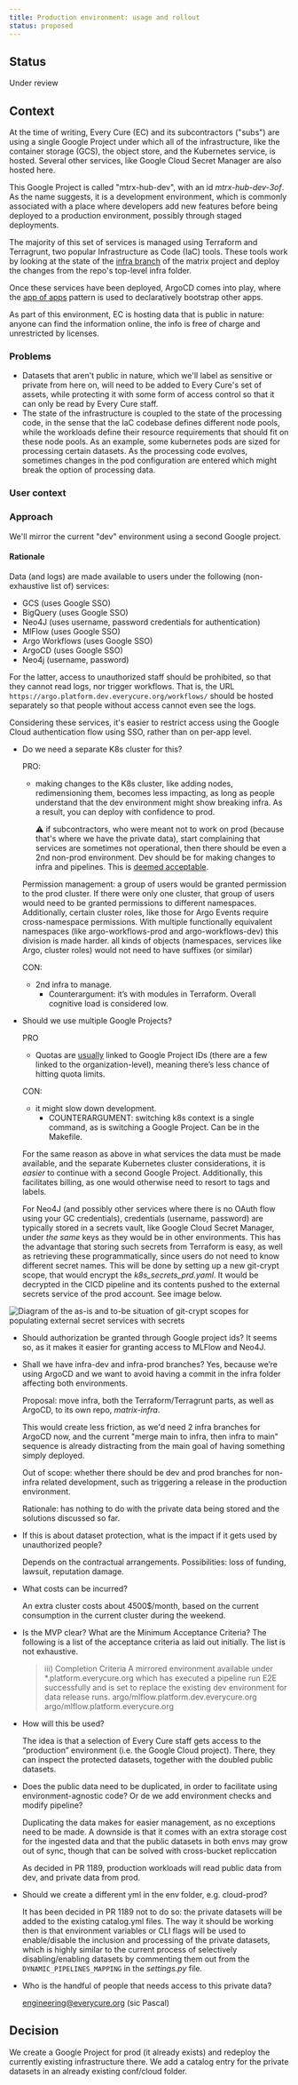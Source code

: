 ```yaml
---
title: Production environment: usage and rollout
status: proposed
---
```


## Status

Under review

## Context

At the time of writing, Every Cure (EC) and its subcontractors ("subs")
are using a single Google Project under which all of the
infrastructure, like the container storage (GCS), the object store, and
the Kubernetes service, is hosted. Several other services, like Google
Cloud Secret Manager are also hosted here.

This Google Project is called "mtrx-hub-dev", with an id
_mtrx-hub-dev-3of_. As the name suggests, it is a development
environment, which is commonly associated with a place where developers
add new features before being deployed to a production environment,
possibly through staged deployments.

The majority of this set of services is managed using Terraform and Terragrunt,
two popular Infrastructure as Code (IaC) tools. These tools work by looking at
the state of the [infra
branch](https://github.com/everycure-org/matrix/tree/infra) of the matrix
project and deploy the changes from the repo's top-level infra folder.

Once these services have been deployed, ArgoCD comes into play, where the [app
of apps](https://argo-cd.readthedocs.io/en/latest/operator-manual/cluster-bootstrapping/#app-of-apps-pattern)
pattern is used to declaratively bootstrap other apps.

As part of this environment, EC is hosting data that is public in nature:
anyone can find the information online, the info is free of charge and
unrestricted by licenses.


### Problems

- Datasets that aren't public in nature, which we'll label as sensitive or
  private from here on, will need to be added to Every Cure's set of assets,
  while protecting it with some form of access control so that it can only be
  read by Every Cure staff.
- The state of the infrastructure is coupled to the state of the processing
  code, in the sense that the IaC codebase defines different node pools, while
  the workloads define their resource requirements that should fit on these node
   pools. As an example, some kubernetes pods are sized for processing certain
  datasets. As the processing code evolves, sometimes changes in the pod
  configuration are entered which might break the option of processing data.

### User context

### Approach

We'll mirror the current "dev" environment using a second Google project.

#### Rationale

Data (and logs) are made available to users under the following (non-exhaustive
list of) services:

- GCS (uses Google SSO)
- BigQuery (uses Google SSO)
- Neo4J (uses username, password credentials for authentication)
- MlFlow (uses Google SSO)
- Argo Workflows (uses Google SSO)
- ArgoCD (uses Google SSO)
- Neo4j (username, password)

For the latter, access to unauthorized staff should be prohibited, so that they
cannot read logs, nor trigger workflows. That is, the URL
`https://argo.platform.dev.everycure.org/workflows/` should be hosted
separately so that people without access cannot even see the logs.

Considering these services, it's easier to restrict access using the Google
Cloud authentication flow using SSO, rather than on per-app level.

- Do we need a separate K8s cluster for this?

  PRO:

   - making changes to the K8s cluster, like adding nodes, redimensioning them,
     becomes less impacting, as long as people understand that the dev environment
     might show breaking infra. As a result, you can deploy with confidence to prod.

     :warning: if subcontractors, who were meant not to work on prod (because
	that's where we have the private data), start complaining that services are
	sometimes not operational, then there should be even a 2nd non-prod
	environment. Dev should be for making changes to infra and pipelines. This is
	[deemed acceptable](https://github.com/everycure-org/matrix/pull/1189/files#r1967251696).

   Permission management: a group of users would be granted permission to the prod
   cluster. If there were only one cluster, that group of users would need to be
   granted permissions to different namespaces. Additionally, certain cluster
   roles, like those for Argo Events require cross-namespace permissions. With
   multiple functionally equivalent namespaces (like argo-workflows-prod and
   argo-workflows-dev) this division is made harder.  all kinds of objects
   (namespaces, services like Argo, cluster roles) would not need to have suffixes
   (or similar)
 
  CON:

  - 2nd infra to manage.
    - Counterargument: it’s with modules in Terraform. Overall cognitive load is considered low.

- Should we use multiple Google Projects?
  
  PRO

  - Quotas are [usually](https://cloud.google.com/docs/quotas/view-manage)
    linked to Google Project IDs (there are a few linked to the
    organization-level), meaning there’s less chance of hitting quota limits.

  CON:

  - it might slow down development.
    - COUNTERARGUMENT: switching k8s context is a single command, as is
      switching a Google Project. Can be in the Makefile.

   For the same reason as above in what services the data must be made available,
   and the separate Kubernetes cluster considerations, it is _easier_ to continue
   with a second Google Project.  Additionally, this facilitates billing, as one
   would otherwise need to resort to tags and labels.
   
   For Neo4J (and possibly other services where there is no OAuth flow using your
   GC credentials), credentials (username, password) are typically stored in a
   secrets vault, like Google Cloud Secret Manager, under _the same_ keys as they would
   be in other environments. This has the advantage that storing such secrets from
   Terraform is easy, as well as retrieving these programmatically, since users do
   not need to know different secret names.
   This will be done by setting up a new git-crypt scope, that would encrypt the
   _k8s_secrets_prd.yaml_. It would be decrypted in the CICD pipeline and its
   contents pushed to the external secrets service of the prod account. See image below.

 ![Diagram of the as-is and to-be situation of git-crypt scopes for populating external secret services with secrets](../../assets/img/git-crypt-prod.excalidraw.svg "Upcoming changes to the git-crypt scopes")

- Should authorization be granted through Google project ids?
  It seems so, as it makes it easier for granting access to MLFlow and Neo4J.

- Shall we have infra-dev and infra-prod branches?  Yes, because we’re using
  ArgoCD and we want to avoid having a commit in the infra folder affecting both
  environments.

  Proposal: move infra, both the Terraform/Terragrunt parts, as well as ArgoCD,
  to its own repo, _matrix-infra_.  

  This would create less friction, as we'd need 2 infra branches for ArgoCD
  now, and the current "merge main to infra, then infra to main" sequence is
  already distracting from the main goal of having something simply deployed.

  Out of scope: whether there should be dev and prod branches for non-infra
  related development, such as triggering a release in the production
  environment. 

  Rationale: has nothing to do with the private data being stored and the
  solutions discussed so far.


- If this is about dataset protection, what is the impact if it gets used by
  unauthorized people?

  Depends on the contractual arrangements. Possibilities: loss of funding,
  lawsuit, reputation damage.

- What costs can be incurred?

  An extra cluster costs about 4500$/month, based on the current consumption in
  the current cluster during the weekend.

- Is the MVP clear? What are the Minimum Acceptance Criteria?
  The following is a list of the acceptance criteria as laid out initially. The list is not exhaustive.

  > iii) Completion Criteria
  > A mirrored environment available under *.platform.everycure.org which has executed a pipeline run E2E successfully and is set to replace the existing dev environment for data release runs. 
  > argo/mlflow.platform.dev.everycure.org
  > argo/mlflow.platform.everycure.org

- How will this be used?

  The idea is that a selection of Every Cure staff gets access to the
  “production” environment (i.e. the Google Cloud project). There, they can
  inspect the protected datasets, together with the doubled public datasets.

- Does the public data need to be duplicated, in order to facilitate using
  environment-agnostic code? Or de we add environment checks and modify
  pipeline?

  Duplicating the data makes for easier management, as no exceptions need to be
  made. A downside is that it comes with an extra storage cost for the ingested
  data and that the public datasets in both envs may grow out of sync, though
  that can be solved with cross-bucket repliccation

  As decided in PR 1189, production workloads will read public data from dev,
  and private data from prod.

- Should we create a different yml in the env folder, e.g. cloud-prod?

  It has been decided in PR 1189 not to do so: the private datasets will be
  added to the existing catalog.yml files. The way it should be working then is
  that environment variables or CLI flags will be used to enable/disable the
  inclusion and processing of the private datasets, which is highly similar to
  the current process of selectively disabling/enabling datasets by commenting
  them out from the `DYNAMIC_PIPELINES_MAPPING` in the _settings.py_ file.

- Who is the handful of people that needs access to this private data?

  engineering@everycure.org (sic Pascal)

## Decision

We create a Google Project for prod (it already exists) and redeploy the
currently existing infrastructure there.  We add a catalog entry for the
private datasets in an already existing conf/cloud folder.



